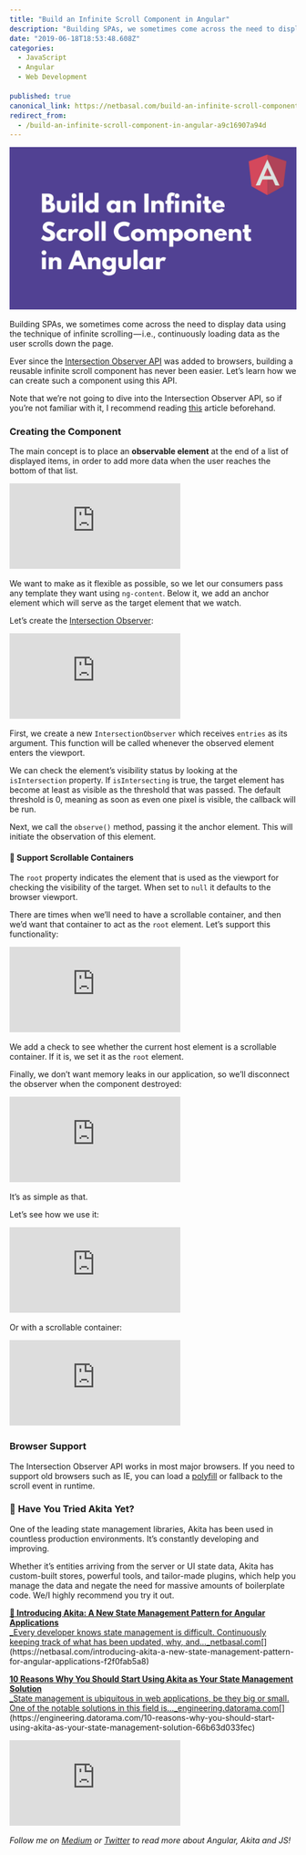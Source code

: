 ```yaml
---
title: "Build an Infinite Scroll Component in Angular"
description: "Building SPAs, we sometimes come across the need to display data using the technique of infinite scrolling — i.e., continuously loading data as the user scrolls down the page. Ever since the…"
date: "2019-06-18T18:53:48.608Z"
categories: 
  - JavaScript
  - Angular
  - Web Development

published: true
canonical_link: https://netbasal.com/build-an-infinite-scroll-component-in-angular-a9c16907a94d
redirect_from:
  - /build-an-infinite-scroll-component-in-angular-a9c16907a94d
---
```


![](./asset-1.png)

Building SPAs, we sometimes come across the need to display data using the technique of infinite scrolling — i.e., continuously loading data as the user scrolls down the page.

Ever since the [Intersection Observer API](https://developer.mozilla.org/docs/Web/API/Intersection_Observer_API) was added to browsers, building a reusable infinite scroll component has never been easier. Let’s learn how we can create such a component using this API.

Note that we’re not going to dive into the Intersection Observer API, so if you’re not familiar with it, I recommend reading [this](https://www.smashingmagazine.com/2018/01/deferring-lazy-loading-intersection-observer-api/) article beforehand.

### Creating the Component

The main concept is to place an **observable element** at the end of a list of displayed items, in order to add more data when the user reaches the bottom of that list.

<Embed src="https://gist.github.com/NetanelBasal/e4d131aba8cbffe7ce34985cb8047023.js" aspectRatio={0.357} caption="" />

We want to make as it flexible as possible, so we let our consumers pass any template they want using `ng-content`. Below it, we add an anchor element which will serve as the target element that we watch.

Let’s create the [Intersection Observer](https://developer.mozilla.org/docs/Web/API/Intersection_Observer_API):

<Embed src="https://gist.github.com/NetanelBasal/b6a9bd48a60cdc8ac4c15965001061f1.js" aspectRatio={0.357} caption="" />

First, we create a new `IntersectionObserver` which receives `entries` as its argument. This function will be called whenever the observed element enters the viewport.

We can check the element’s visibility status by looking at the `isIntersection` property. If `isIntersecting` is true, the target element has become at least as visible as the threshold that was passed. The default threshold is 0, meaning as soon as even one pixel is visible, the callback will be run.

Next, we call the `observe()` method, passing it the anchor element. This will initiate the observation of this element.

#### 🦊 Support Scrollable Containers

The `root` property indicates the element that is used as the viewport for checking the visibility of the target. When set to `null` it defaults to the browser viewport.

There are times when we’ll need to have a scrollable container, and then we’d want that container to act as the `root` element. Let’s support this functionality:

<Embed src="https://gist.github.com/NetanelBasal/bb7a9320d6d356fb4ea81709224256b4.js" aspectRatio={0.357} caption="" />

We add a check to see whether the current host element is a scrollable container. If it is, we set it as the `root` element.

Finally, we don’t want memory leaks in our application, so we’ll disconnect the observer when the component destroyed:

<Embed src="https://gist.github.com/NetanelBasal/6d8f57705445197a7a8952fd6d225930.js" aspectRatio={0.357} caption="" />

It’s as simple as that.

Let’s see how we use it:

<Embed src="https://gist.github.com/NetanelBasal/0f5d932406d0db5323ea4f4f9cfd90e5.js" aspectRatio={0.357} caption="" />

Or with a scrollable container:

<Embed src="https://gist.github.com/NetanelBasal/c1a5a911477f32ca063e6b54065ad6df.js" aspectRatio={0.357} caption="" />

### Browser Support

The Intersection Observer API works in most major browsers. If you need to support old browsers such as IE, you can load a [polyfill](https://github.com/w3c/IntersectionObserver/tree/master/polyfill) or fallback to the scroll event in runtime.

### 🚀 **Have You Tried Akita Yet?**

One of the leading state management libraries, Akita has been used in countless production environments. It’s constantly developing and improving.

Whether it’s entities arriving from the server or UI state data, Akita has custom-built stores, powerful tools, and tailor-made plugins, which help you manage the data and negate the need for massive amounts of boilerplate code. We/I highly recommend you try it out.

[**🚀 Introducing Akita: A New State Management Pattern for Angular Applications**  
_Every developer knows state management is difficult. Continuously keeping track of what has been updated, why, and…_netbasal.com](https://netbasal.com/introducing-akita-a-new-state-management-pattern-for-angular-applications-f2f0fab5a8 "https://netbasal.com/introducing-akita-a-new-state-management-pattern-for-angular-applications-f2f0fab5a8")[](https://netbasal.com/introducing-akita-a-new-state-management-pattern-for-angular-applications-f2f0fab5a8)

[**10 Reasons Why You Should Start Using Akita as Your State Management Solution**  
_State management is ubiquitous in web applications, be they big or small. One of the notable solutions in this field is…_engineering.datorama.com](https://engineering.datorama.com/10-reasons-why-you-should-start-using-akita-as-your-state-management-solution-66b63d033fec "https://engineering.datorama.com/10-reasons-why-you-should-start-using-akita-as-your-state-management-solution-66b63d033fec")[](https://engineering.datorama.com/10-reasons-why-you-should-start-using-akita-as-your-state-management-solution-66b63d033fec)

<Embed src="https://stackblitz.com/edit/akita-infinite-scroll-xgapt7?embed=1" aspectRatio={undefined} caption="" />

_Follow me on_ [_Medium_](https://medium.com/@NetanelBasal/) _or_ [_Twitter_](https://twitter.com/NetanelBasal) _to read more about Angular, Akita and JS!_
